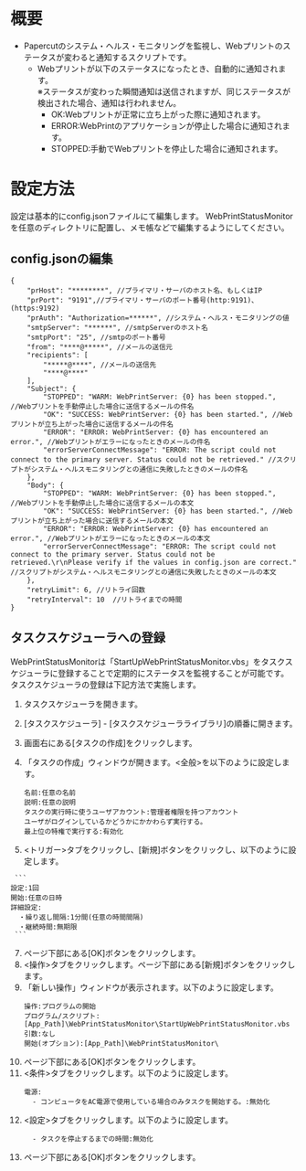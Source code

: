 # 概要
  - Papercutのシステム・ヘルス・モニタリングを監視し、Webプリントのステータスが変わると通知するスクリプトです。
    - Webプリントが以下のステータスになったとき、自動的に通知されます。<br>
      ※ステータスが変わった瞬間通知は送信されますが、同じステータスが検出された場合、通知は行われません。
      - OK:Webプリントが正常に立ち上がった際に通知されます。
      - ERROR:WebPrintのアプリケーションが停止した場合に通知されます。
      - STOPPED:手動でWebプリントを停止した場合に通知されます。
# 設定方法
  設定は基本的にconfig.jsonファイルにて編集します。
  WebPrintStatusMonitorを任意のディレクトリに配置し、メモ帳などで編集するようにしてください。
## config.jsonの編集

```
{
    "prHost": "********", //プライマリ・サーバのホスト名、もしくはIP
    "prPort": "9191",//プライマリ・サーバのポート番号(http:9191)、(https:9192)
    "prAuth": "Authorization=******", //システム・ヘルス・モニタリングの値
    "smtpServer": "******", //smtpServerのホスト名
    "smtpPort": "25", //smtpのポート番号
    "from": "****@*****", //メールの送信元
    "recipients": [
        "*****@****", //メールの送信先
        "****@****"
    ],
    "Subject": {
        "STOPPED": "WARM: WebPrintServer: {0} has been stopped.", //Webプリントを手動停止した場合に送信するメールの件名
        "OK": "SUCCESS: WebPrintServer: {0} has been started.", //Webプリントが立ち上がった場合に送信するメールの件名
        "ERROR": "ERROR: WebPrintServer: {0} has encountered an error.", //Webプリントがエラーになったときのメールの件名
        "errorServerConnectMessage": "ERROR: The script could not connect to the primary server. Status could not be retrieved." //スクリプトがシステム・ヘルスモニタリングとの通信に失敗したときのメールの件名
    },
    "Body": {
        "STOPPED": "WARM: WebPrintServer: {0} has been stopped.", //Webプリントを手動停止した場合に送信するメールの本文
        "OK": "SUCCESS: WebPrintServer: {0} has been started.", //Webプリントが立ち上がった場合に送信するメールの本文
        "ERROR": "ERROR: WebPrintServer: {0} has encountered an error.", //Webプリントがエラーになったときのメールの本文
        "errorServerConnectMessage": "ERROR: The script could not connect to the primary server. Status could not be retrieved.\r\nPlease verify if the values in config.json are correct." //スクリプトがシステム・ヘルスモニタリングとの通信に失敗したときのメールの本文
    },
    "retryLimit": 6, //リトライ回数
    "retryInterval": 10  //リトライまでの時間
}
```

## タスクスケジューラへの登録
  WebPrintStatusMonitorは「StartUpWebPrintStatusMonitor.vbs」をタスクスケジューラに登録することで定期的にステータスを監視することが可能です。<br>
  タスクスケジューラの登録は下記方法で実施します。

  1. タスクスケジューラを開きます。
  2. [タスクスケジューラ] - [タスクスケジューラライブラリ]の順番に開きます。
  3. 画面右にある[タスクの作成]をクリックします。
  4. 「タスクの作成」ウィンドウが開きます。<全般>を以下のように設定します。

     ```
     名前:任意の名前
     説明:任意の説明
     タスクの実行時に使うユーザアカウント:管理者権限を持つアカウント
     ユーザがログインしているかどうかにかかわらず実行する。
     最上位の特権で実行する:有効化
     ```
     
  5.  <トリガー>タブをクリックし、[新規]ボタンをクリックし、以下のように設定します。
     
     ```
    設定:1回
    開始:任意の日時
    詳細設定:
      ・繰り返し間隔:1分間(任意の時間間隔)
      ・継続時間:無期限
     ```
     
  7. ページ下部にある[OK]ボタンをクリックします。
  8. <操作>タブをクリックします。ページ下部にある[新規]ボタンをクリックします。
  9. 「新しい操作」ウィンドウが表示されます。以下のように設定します。
     ```
     操作:プログラムの開始
     プログラム/スクリプト:[App_Path]\WebPrintStatusMonitor\StartUpWebPrintStatusMonitor.vbs
     引数:なし
     開始(オプション):[App_Path]\WebPrintStatusMonitor\
     ```
  10. ページ下部にある[OK]ボタンをクリックします。
  11. <条件>タブをクリックします。以下のように設定します。
      ```
      電源:
        - コンピュータをAC電源で使用している場合のみタスクを開始する。:無効化
      ```
  12. <設定>タブをクリックします。以下のように設定します。
      ```
        - タスクを停止するまでの時間:無効化
      ```
  13. ページ下部にある[OK]ボタンをクリックします。

